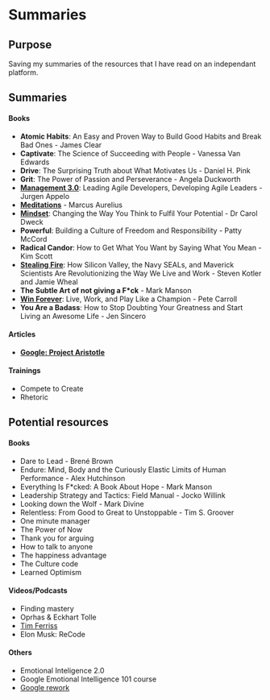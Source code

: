 # Summaries

## Purpose
Saving my summaries of the resources that I have read on an independant platform.

## Summaries

#### Books
* __Atomic Habits__: An Easy and Proven Way to Build Good Habits and Break Bad Ones - James Clear
* __Captivate__: The Science of Succeeding with People - Vanessa Van Edwards
* __Drive__: The Surprising Truth about What Motivates Us - Daniel H. Pink
* __Grit__: The Power of Passion and Perseverance - Angela Duckworth
* [__Management 3.0__](/books/management30.md): Leading Agile Developers, Developing Agile Leaders - Jurgen Appelo
* [__Meditations__](/books/meditations.md) - Marcus Aurelius
* [__Mindset__](/books/mindset.md): Changing the Way You Think to Fulfil Your Potential - Dr Carol Dweck
* __Powerful__: Building a Culture of Freedom and Responsibility - Patty McCord
* __Radical Candor__: How to Get What You Want by Saying What You Mean - Kim Scott
* [__Stealing Fire__](/books/stealing_fire.md): How Silicon Valley, the Navy SEALs, and Maverick Scientists Are Revolutionizing the Way We Live and Work - Steven Kotler and Jamie Wheal
* __The Subtle Art of not giving a F*ck__ - Mark Manson
* [__Win Forever__](/books/win_forever.md): Live, Work, and Play Like a Champion - Pete Carroll
* __You Are a Badass__: How to Stop Doubting Your Greatness and Start Living an Awesome Life - Jen Sincero

#### Articles
* [__Google: Project Aristotle__](/articles/project-aristotle.md)

#### Trainings

- Compete to Create
- Rhetoric

## Potential resources


#### Books

- Dare to Lead - Brené Brown
- Endure: Mind, Body and the Curiously Elastic Limits of Human Performance - Alex Hutchinson
- Everything Is F*cked: A Book About Hope - Mark Manson
- Leadership Strategy and Tactics: Field Manual - Jocko Willink
- Looking down the Wolf - Mark Divine
- Relentless: From Good to Great to Unstoppable - Tim S. Groover
- One minute manager
- The Power of Now
- Thank you for arguing
- How to talk to anyone
- The happiness advantage
- The Culture code
- Learned Optimism

#### Videos/Podcasts
- Finding mastery
- Oprhas & Eckhart Tolle
- [Tim Ferriss](https://tim.blog/)
- Elon Musk: ReCode
  
#### Others
- Emotional Inteligence 2.0
- Google Emotional Intelligence 101 course
- [Google rework](https://rework.withgoogle.com/guides/understanding-team-effectiveness/steps/introduction/)